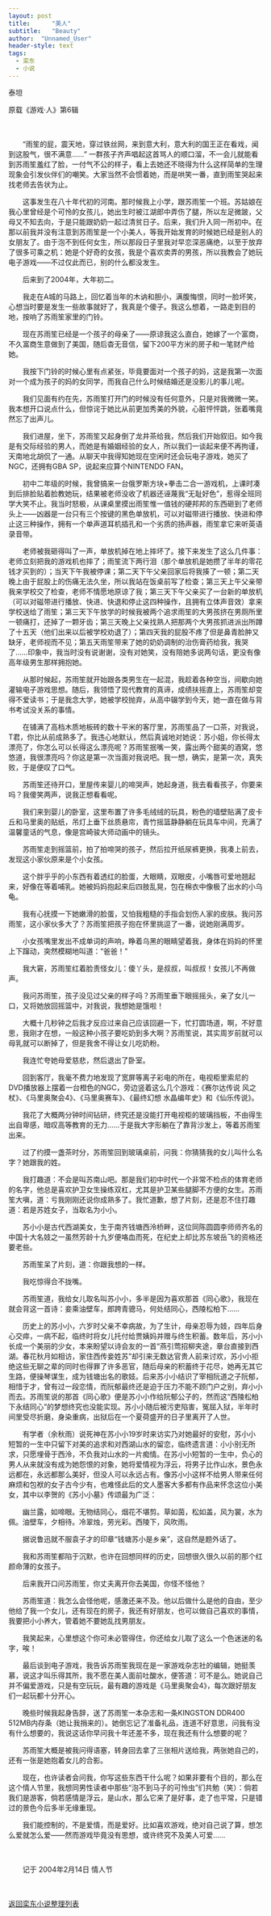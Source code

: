 ```yaml
---
layout: post
title:      "美人"
subtitle:   "Beauty"
author:  "Unnamed_User"
header-style: text
tags:
  - 栾东
  - 小说
---
```


泰坦

原载《游戏·人》第6辑

　　

　　“雨笙的屁，震天地，穿过铁丝网，来到意大利，意大利的国王正在看戏，闻到这股气，很不满意……” 一群孩子齐声唱起这首骂人的顺口溜，不一会儿就能看到苏雨笙羞红了脸，一付气不公的样子，看上去她还不晓得为什么这样简单的生理现象会引发伙伴们的嘲笑。大家当然不会惯着她，而是哄笑一番，直到雨笙哭起来找老师去告状为止。

　　这事发生在八十年代初的河南。那时候我上小学，跟苏雨笙一个班。苏姑娘在我心里曾经是个可怜的女孩儿，她出生时被江湖郎中弄伤了腿，所以左足微跛，父母又不知去向，于是只能跟奶奶一起过清贫日子。后来，我们升入同一所初中。在那以前我并没有注意到苏雨笙是一个小美人，等我开始发育的时候她已经是别人的女朋友了。由于泡不到任何女生，所以那段日子里我对早恋深恶痛绝，以至于放弃了很多可乘之机：她是个好奇的女孩，我是个喜欢卖弄的男孩，所以我教会了她玩电子游戏——不过仅此而已，别的什么都没发生。

　　后来到了2004年，大年初二。

　　我走在A城的马路上，回忆着当年的木讷和胆小，满腹悔恨，同时一脸坏笑，心想当时要是发生一些故事就好了，我真是个傻子。我这么想着，一路走到目的地，按响了苏雨笙家里的门铃。

　　现在苏雨笙已经是一个孩子的母亲了——原谅我这么直白，她嫁了一个富商，不久富商生意做到了美国，随后杳无音信，留下200平方米的房子和一笔财产给她。

　　我按下门铃的时候心里有点紧张，毕竟要面对一个孩子的妈，这是我第一次面对一个成为孩子的妈的女同学，而我自己什么时候结婚还是没影儿的事儿呢。

　　我们见面有约在先，苏雨笙打开门的时候没有任何意外，只是对我微微一笑。我本想开口说点什么，但惊诧于她比从前更加秀美的外貌，心脏怦怦跳，张着嘴竟然忘了出声儿。

　　我们进屋，坐下，苏雨笙又起身倒了龙井茶给我，然后我们开始叙旧。如今我是有交际经验的男人，而她是有婚姻经验的女人，所以我们一谈起来便不再拘谨，天南地北胡侃了一通。从聊天中我得知她现在空闲时还会玩电子游戏，她买了NGC，还拥有GBA SP，说起来应算个NINTENDO FAN。

　　初中二年级的时候，我曾搞来一台俄罗斯方块+拳击二合一游戏机，上课时凑到后排脸贴着脸教她玩，结果被老师没收了机器还诬蔑我“无耻好色”，惹得全班同学大笑不止。我当时怒极，从课桌里摸出雨笙惟一值钱的硬邦邦的东西砸到了老师头上——凶器是一台只有三个按键的黑色单放机，可以对磁带进行播放、快进和停止这三种操作，拥有一个单声道耳机插孔和一个劣质的扬声器，雨笙拿它来听英语录音带。

　　老师被我砸得叫了一声，单放机掉在地上摔坏了。接下来发生了这么几件事：老师立刻把我的游戏机也摔了；雨笙流下两行泪（那个单放机是她攒了半年的零花钱才买到的）；当天下午我被停课；第二天下午父亲回家后将我揍了一顿；第二天晚上由于屁股上的伤痛无法久坐，所以我站在饭桌前写了检查；第三天上午父亲带我来学校交了检查，老师不情愿地原谅了我；第三天下午父亲买了一台新的单放机（可以对磁带进行播放、快进、快退和停止这四种操作，且拥有立体声音效）拿来学校送给了雨笙；第三天下午放学的时候我被两个追求雨笙的大男孩挤在男厕所里一顿痛打，还掉了一颗牙齿；第三天晚上父亲找熟人把那两个大男孩抓进派出所蹲了十五天（他们出来以后被学校劝退了）；第四天我的屁股不疼了但是鼻青脸肿又缺牙，老师视而不见；第五天雨笙带来了她的奶奶调制的治伤膏药给我，我哭了……印象中，我当时没有说谢谢，没有对她笑，没有陪她多说两句话，更没有像高年级男生那样拥抱她。

　　从那时候起，苏雨笙就开始跟各类男生在一起混，我趁着各种空当，间歇向她灌输电子游戏思想。随后，我领悟了现代教育的真谛，成绩扶摇直上，苏雨笙却变得不爱读书；于是我念大学，她被学校抛弃，从高中辍学到今天，她一直在做与背书考试没关系的事情。

　　在铺满了高档木质地板砖的数十平米的客厅里，苏雨笙品了一口茶，对我说，T君，你比从前成熟多了。我违心地默认，然后真诚地对她说：苏小姐，你长得太漂亮了，你怎么可以长得这么漂亮呢？苏雨笙抿嘴一笑，露出两个甜美的酒窝，悠悠道，我很漂亮吗？你这是第一次当面对我说吧。我一想，确实，是第一次，真失败，于是便叹了口气。

　　苏雨笙还待开口，里屋传来婴儿的啼哭声，她起身道，我去看看孩子，你要来吗？我傻笑两声，说我正想看看呢。

　　我们来到婴儿的卧室，这里布置了许多毛绒绒的玩具，粉色的墙壁贴满了皮卡丘和马里奥的贴纸，吊灯上垂下丝质悬帘，青竹摇篮静静躺在玩具车中间，充满了温馨童话的气息，像是宫崎骏大师动画中的镜头。

　　苏雨笙走到摇篮前，拍了拍啼哭的孩子，然后拉开纸尿裤更换，我凑上前去，发现这小家伙原来是个小女孩。

　　这个胖乎乎的小东西有着透红的脸蛋，大眼睛，双眼皮，小嘴唇可爱地翘起来，好像在等着哺乳。她被妈妈抱起来后四肢乱晃，包在棉衣中像极了出水的小乌龟。

　　我有心抚摸一下她嫩滑的脸蛋，又怕我粗糙的手指会划伤人家的皮肤。我问苏雨笙，这小家伙多大了？苏雨笙把孩子抱在怀里挑逗了一番，说她刚满周岁。

　　小女孩嘴里发出不成单词的声响，睁着乌黑的眼睛望着我，身体在妈妈的怀里上下蹿动，突然模糊地叫道：“爸爸！”

　　我大窘，苏雨笙红着脸责怪女儿：傻丫头，是叔叔，叫叔叔！女孩儿不再做声。

　　我问苏雨笙，孩子没见过父亲的样子吗？苏雨笙垂下眼摇摇头，亲了女儿一口，又将她放回摇篮中，对我说，我想她是饿啦！

　　大概十几秒钟之后我才反应过来自己应该回避一下，忙打圆场道，啊，不好意思，我刚才在想，一般这种小孩子要吃奶到多大啊？苏雨笙说，其实周岁前就可以母乳就可以断掉了，但是我舍不得让女儿吃奶粉。

　　我连忙夸她母爱慈悲，然后退出了卧室。

　　回到客厅，我毫不费力地发现了宽屏等离子彩电的所在，电视柜里索尼的DVD播放器上摆着一台橙色的NGC，旁边竖着这么几个游戏：《赛尔达传说 风之杖》、《马里奥聚会4》、《马里奥赛车》、《最终幻想 水晶编年史》和《仙乐传说》。

　　我花了大概两分钟时间钻研，终究还是没能打开电视柜的玻璃挡板，不由得生出自卑感，暗叹高等教育的无力……于是我大字形躺在了靠背沙发上，等着苏雨笙出来。

　　过了约摸一盏茶时分，苏雨笙回到玻璃桌前，问我：你猜猜我的女儿叫什么名字？她跟我的姓。

　　我打趣道：不会是叫苏南山吧。那是我们初中时代一个非常不检点的体育老师的名字，他总是喜欢护卫女生操练双杠，尤其是护卫某些腿脚不方便的女生。苏雨笙大嗔，道：亏我刚刚还说你成熟多了。我忙道歉，想了片刻，还是忍不住打趣道：若是苏姓女子，当取名为小小。

　　苏小小是古代西湖美女，生于南齐钱塘西泠桥畔，这位同陈圆圆李师师齐名的中国十大名妓之一虽然芳龄十九岁便咯血而死，在纪史上却比苏东坡岳飞的资格还要老些。

　　苏雨笙呆了片刻，道：你跟我想的一样。

　　我吃惊得合不拢嘴。

　　苏雨笙道，我给女儿取名叫苏小小，多半是因为喜欢那首《同心歌》，我现在就会背这一首诗：妾乘油壁车，郎跨青骢马，何处结同心，西陵松柏下……

　　历史上的苏小小，六岁时父亲不幸病故，为了生计，母亲忍辱为妓，四年后身心交瘁，一病不起，临终时将女儿托付给贾姨妈并赠与终生积蓄。数年后，苏小小长成一个美丽的少女，本来盼望以诗会友的一首“燕引莺招柳夹途，章台直接到西湖。春花秋月如相访，家住西传妾姓苏”却引来无数达官贵人前来讨欢，苏小小拒绝这些无聊之辈的同时也得罪了许多恶官，随后母亲的积蓄终于花尽，她再无其它生路，便操琴谋生，成为钱塘出名的歌妓。后来苏小小结识了宰相阮道之子阮郁，相惜于才，曾有过一段恋情，而阮郁最终还是迫于压力不能不顾门户之别，弃小小而去。苏雨笙说的那首《同心歌》便是苏小小作给阮郁公子的，然而这“西陵松柏下永结同心”的梦想终究也没能实现。苏小小随后被污吏陷害，冤屈入狱，半年时间里受尽折磨，身染重病，出狱后在一个夏荷盛开的日子里离开了人世。

　　有学者（余秋雨）说死神在苏小小19岁时来访实乃对她最好的安慰，苏小小短暂的一生中只留下对美的追求和对西湖山水的留恋，临终遗言道：小小别无所求，只愿埋骨于西泠，不负我对山水的一片痴情。在苏小小短暂的一生中，负心的男人从来就没有成为她怨恨的对象，她将爱情视为浮云，将男子比作山水，景色永远都在，永远都那么美好，但没人可以永远占有。像苏小小这样不给男人带来任何麻烦和包袱的女子古今少有，也难怪此后的文人墨客大多都有作品来怀念这位小美女，其中以李贺的《苏小小墓》传颂最为广泛：

　　幽兰露，如啼眼。无物结同心，烟花不堪剪。草如茵，松如盖，风为裳，水为佩。油壁车，夕相待。冷翠烛，劳光彩。西陵下，风吹雨。

　　据说鲁迅就不服袁子才的印章“钱塘苏小是乡亲”，这自然是题外话了。

　　我和苏雨笙都陷于沉默，也许在回想同样的历史，回想很久很久以前的那个红颜命薄的女孩子。

　　后来我开口问苏雨笙，你丈夫离开你去美国，你怪不怪他？

　　苏雨笙道：我怎么会怪他呢，感激还来不及。他以后做什么是他的自由，至少他给了我一个女儿，还有现在的房子，我还有好朋友，也可以做自己喜欢的事情，我要把小小养大，管着她不要她乱找男朋友。

　　我笑起来，心里想这个你可未必管得住，你还给女儿取了这么一个色迷迷的名字，唉！

　　最后谈到电子游戏，我告诉苏雨笙我现在是一家游戏杂志社的编辑，她挺羡慕，说这才叫乐得其所，我不愿在美人面前吐酸水，便答道：可不是么。她说自己并不偏爱游戏，只是有空玩玩，最有趣的游戏是《马里奥聚会4》，每次跟好朋友们一起玩都十分开心。

　　晚些时候我起身告辞，送了苏雨笙一本杂志和一条KINGSTON DDR400 512MB内存条（她让我捎来的）。她倒忘记了准备礼品，连道不好意思，问我有没有什么想要的，我说这话你早问我十年还差不多，现在我还有什么想要的呢？

　　苏雨笙大概是被我问得语塞，转身回去拿了三张相片送给我，两张她自己的，还有一张是她抱着女儿的合影。

　　现在，也许读者会问我，你写这些东西干什么呢？如果非要有个目的，那么在这个情人节里，我想同男性读者中那些“泡不到马子的可怜虫”们共勉（笑）：倘若我们是游客，倘若感情是浮云，是山水，那么它来了是好事，走了也平常，只是错过的景色今后多半无缘重现。

　　我们能控制的，不是爱情，而是爱好。比如喜欢游戏，绝对自己说了算，想怎么爱就怎么爱——然而游戏毕竟没有思想，或许终究不及美人可爱……

　　　　

　　记于 2004年2月14日 情人节

　　

[返回栾东小说整理列表](/hikaru)

　　
